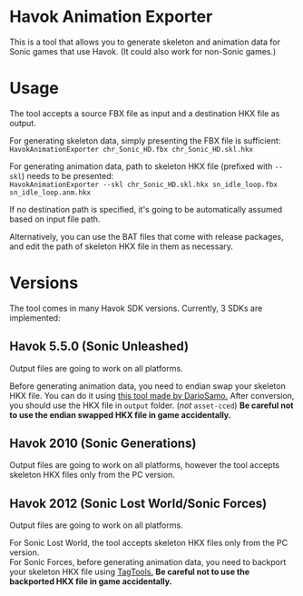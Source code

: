# Havok Animation Exporter
This is a tool that allows you to generate skeleton and animation data for Sonic games that use Havok. (It could also work for non-Sonic games.)

# Usage
The tool accepts a source FBX file as input and a destination HKX file as output.

For generating skeleton data, simply presenting the FBX file is sufficient:  
```HavokAnimationExporter chr_Sonic_HD.fbx chr_Sonic_HD.skl.hkx```

For generating animation data, path to skeleton HKX file (prefixed with `--skl`) needs to be presented:  
```HavokAnimationExporter --skl chr_Sonic_HD.skl.hkx sn_idle_loop.fbx sn_idle_loop.anm.hkx```

If no destination path is specified, it's going to be automatically assumed based on input file path.

Alternatively, you can use the BAT files that come with release packages, and edit the path of skeleton HKX file in them as necessary.

# Versions
The tool comes in many Havok SDK versions. Currently, 3 SDKs are implemented:

## Havok 5.5.0 (Sonic Unleashed)
Output files are going to work on all platforms.

Before generating animation data, you need to endian swap your skeleton HKX file. You can do it using [this tool made by DarioSamo.](https://docs.google.com/file/d/0B1CzI_WhoSoCdXI1MjdaTlkwR2M/edit) After conversion, you should use the HKX file in `output` folder. (_not_ `asset-cced`) **Be careful not to use the endian swapped HKX file in game accidentally.**

## Havok 2010 (Sonic Generations)
Output files are going to work on all platforms, however the tool accepts skeleton HKX files only from the PC version.

## Havok 2012 (Sonic Lost World/Sonic Forces)
Output files are going to work on all platforms.

For Sonic Lost World, the tool accepts skeleton HKX files only from the PC version.  
For Sonic Forces, before generating animation data, you need to backport your skeleton HKX file using [TagTools.](https://github.com/blueskythlikesclouds/TagTools) **Be careful not to use the backported HKX file in game accidentally.**